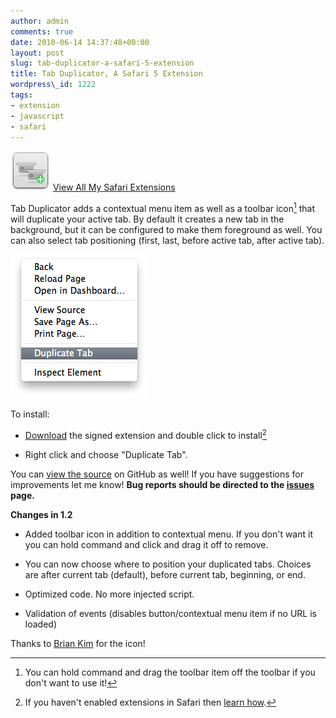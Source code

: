 ```yaml
---
author: admin
comments: true
date: 2010-06-14 14:37:48+00:00
layout: post
slug: tab-duplicator-a-safari-5-extension
title: Tab Duplicator, A Safari 5 Extension
wordpress\_id: 1222
tags:
- extension
- javascript
- safari
---
```


[![](/assets/media/2010/06/Icon-64.png)](/assets/media/2010/06/Icon-64.png)
[View All My Safari Extensions](/safari-extensions/)

Tab Duplicator adds a contextual menu item as well as a toolbar icon[^1] that will duplicate your active tab. By default it creates a new tab in the background, but it can be configured to make them foreground as well.  You can also select tab positioning (first, last, before active tab, after active tab).

[![](/assets/media/2010/06/tab-duplicator-menu.png)](/assets/media/2010/06/tab-duplicator-menu.png)

To install:




  * [Download](http://langui.sh/extensions/Tab-Duplicator.safariextz) the signed extension and double click to install[^2]

  * Right click and choose "Duplicate Tab".



You can [view the source](http://github.com/reaperhulk/Tab-Duplicator) on GitHub as well! If you have suggestions for improvements let me know!  **Bug reports should be directed to the [issues](http://github.com/reaperhulk/Tab-Duplicator/issues) page.**

**Changes in 1.2**




  * Added toolbar icon in addition to contextual menu. If you don't want it you can hold command and click and drag it off to remove.


  * You can now choose where to position your duplicated tabs. Choices are after current tab (default), before current tab, beginning, or end.


  * Optimized code. No more injected script.


  * Validation of events (disables button/contextual menu item if no URL is loaded)



Thanks to [Brian Kim](http://hippotrouble.com) for the icon!

[^1]: You can hold command and drag the toolbar item off the toolbar if you don't want to use it!

[^2]: If you haven't enabled extensions in Safari then [learn how](/2010/06/13/enabling-extensions-in-safari-5/).
